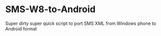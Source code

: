 # SMS-W8-to-Android
Super dirty super quick script to port SMS XML from Windows phone to Android format
